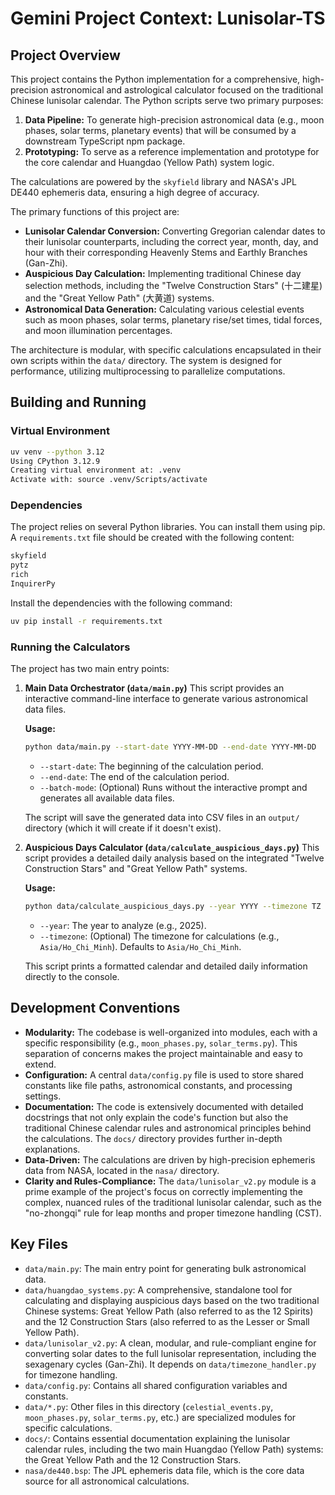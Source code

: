 # Gemini Project Context: Lunisolar-TS

## Project Overview

This project contains the Python implementation for a comprehensive, high-precision astronomical and astrological calculator focused on the traditional Chinese lunisolar calendar. The Python scripts serve two primary purposes:

1.  **Data Pipeline:** To generate high-precision astronomical data (e.g., moon phases, solar terms, planetary events) that will be consumed by a downstream TypeScript npm package.
2.  **Prototyping:** To serve as a reference implementation and prototype for the core calendar and Huangdao (Yellow Path) system logic.

The calculations are powered by the `skyfield` library and NASA's JPL DE440 ephemeris data, ensuring a high degree of accuracy.

The primary functions of this project are:

- **Lunisolar Calendar Conversion:** Converting Gregorian calendar dates to their lunisolar counterparts, including the correct year, month, day, and hour with their corresponding Heavenly Stems and Earthly Branches (Gan-Zhi).
- **Auspicious Day Calculation:** Implementing traditional Chinese day selection methods, including the "Twelve Construction Stars" (十二建星) and the "Great Yellow Path" (大黄道) systems.
- **Astronomical Data Generation:** Calculating various celestial events such as moon phases, solar terms, planetary rise/set times, tidal forces, and moon illumination percentages.

The architecture is modular, with specific calculations encapsulated in their own scripts within the `data/` directory. The system is designed for performance, utilizing multiprocessing to parallelize computations.

## Building and Running

### Virtual Environment

```bash
uv venv --python 3.12
Using CPython 3.12.9
Creating virtual environment at: .venv
Activate with: source .venv/Scripts/activate
```

### Dependencies

The project relies on several Python libraries. You can install them using pip. A `requirements.txt` file should be created with the following content:

```txt
skyfield
pytz
rich
InquirerPy
```

Install the dependencies with the following command:

```bash
uv pip install -r requirements.txt
```

### Running the Calculators

The project has two main entry points:

1.  **Main Data Orchestrator (`data/main.py`)**
    This script provides an interactive command-line interface to generate various astronomical data files.

    **Usage:**

    ```bash
    python data/main.py --start-date YYYY-MM-DD --end-date YYYY-MM-DD
    ```

    - `--start-date`: The beginning of the calculation period.
    - `--end-date`: The end of the calculation period.
    - `--batch-mode`: (Optional) Runs without the interactive prompt and generates all available data files.

    The script will save the generated data into CSV files in an `output/` directory (which it will create if it doesn't exist).

2.  **Auspicious Days Calculator (`data/calculate_auspicious_days.py`)**
    This script provides a detailed daily analysis based on the integrated "Twelve Construction Stars" and "Great Yellow Path" systems.

    **Usage:**

    ```bash
    python data/calculate_auspicious_days.py --year YYYY --timezone TZ
    ```

    - `--year`: The year to analyze (e.g., 2025).
    - `--timezone`: (Optional) The timezone for calculations (e.g., `Asia/Ho_Chi_Minh`). Defaults to `Asia/Ho_Chi_Minh`.

    This script prints a formatted calendar and detailed daily information directly to the console.

## Development Conventions

- **Modularity:** The codebase is well-organized into modules, each with a specific responsibility (e.g., `moon_phases.py`, `solar_terms.py`). This separation of concerns makes the project maintainable and easy to extend.
- **Configuration:** A central `data/config.py` file is used to store shared constants like file paths, astronomical constants, and processing settings.
- **Documentation:** The code is extensively documented with detailed docstrings that not only explain the code's function but also the traditional Chinese calendar rules and astronomical principles behind the calculations. The `docs/` directory provides further in-depth explanations.
- **Data-Driven:** The calculations are driven by high-precision ephemeris data from NASA, located in the `nasa/` directory.
- **Clarity and Rules-Compliance:** The `data/lunisolar_v2.py` module is a prime example of the project's focus on correctly implementing the complex, nuanced rules of the traditional lunisolar calendar, such as the "no-zhongqi" rule for leap months and proper timezone handling (CST).

## Key Files

- `data/main.py`: The main entry point for generating bulk astronomical data.
- `data/huangdao_systems.py`: A comprehensive, standalone tool for calculating and displaying auspicious days based on the two traditional Chinese systems: Great Yellow Path (also referred to as the 12 Spirits) and the 12 Construction Stars (also referred to as the Lesser or Small Yellow Path).
- `data/lunisolar_v2.py`: A clean, modular, and rule-compliant engine for converting solar dates to the full lunisolar representation, including the sexagenary cycles (Gan-Zhi). It depends on `data/timezone_handler.py` for timezone handling.
- `data/config.py`: Contains all shared configuration variables and constants.
- `data/*.py`: Other files in this directory (`celestial_events.py`, `moon_phases.py`, `solar_terms.py`, etc.) are specialized modules for specific calculations.
- `docs/`: Contains essential documentation explaining the lunisolar calendar rules, including the two main Huangdao (Yellow Path) systems: the Great Yellow Path and the 12 Construction Stars.
- `nasa/de440.bsp`: The JPL ephemeris data file, which is the core data source for all astronomical calculations.
